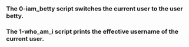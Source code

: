 ### The 0-iam_betty script switches the current user to the user betty.
### The 1-who_am_i script prints the effective username of the current user.
